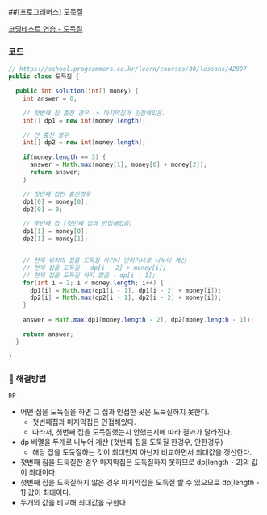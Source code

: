 ##[프로그래머스] 도둑질

[코딩테스트 연습 - 도둑질](https://school.programmers.co.kr/learn/courses/30/lessons/42897)

### 코드

```java
// https://school.programmers.co.kr/learn/courses/30/lessons/42897
public class 도둑질 {

  public int solution(int[] money) {
    int answer = 0;

    // 첫번째 집 훔친 경우 -> 마지막집과 인접해있음.
    int[] dp1 = new int[money.length];

    // 안 훔친 경우
    int[] dp2 = new int[money.length];

    if(money.length == 3) {
      answer = Math.max(money[1], money[0] + money[2]);
      return answer;
    }

    // 첫번째 집만 훔친경우
    dp1[0] = money[0];
    dp2[0] = 0;

    // 두번째 집 (첫번째 집과 인접해있음)
    dp1[1] = money[0];
    dp2[1] = money[1];


    // 현재 위치의 집을 도둑질 하거나 안하거나로 나누어 계산
    // 현재 집을 도둑질 - dp[i - 2] + money[i];
    // 현재 집을 도둑질 하지 않음 - dp[i - 1];
    for(int i = 2; i < money.length; i++) {
      dp1[i] = Math.max(dp1[i - 1], dp1[i - 2] + money[i]);
      dp2[i] = Math.max(dp2[i - 1], dp2[i - 2] + money[i]);
    }

    answer = Math.max(dp1[money.length - 2], dp2[money.length - 1]);

    return answer;
  }

}

```

### 📖 해결방법

`DP`

- 어떤 집을 도둑질을 하면 그 집과 인접한 곳은 도둑질하지 못한다.
  - 첫번째집과 마지막집은 인접해있다.
  - 따라서, 첫번째 집을 도둑질했는지 안했는지에 따라 결과가 달라진다.
- dp 배열을 두개로 나누어 계산 (첫번째 집을 도둑질 한경우, 안한경우)
  - 해당 집을 도둑질하는 것이 최대인지 아닌지 비교하면서 최대값을 갱신한다.
- 첫번째 집을 도둑질한 경우 마지막집은 도둑질하지 못하므로 dp[length - 2]의 값이 최대이다.
- 첫번째 집을 도둑질하지 않은 경우 마지막집을 도둑질 할 수 있으므로 dp[length - 1] 값이 최대이다.
- 두개의 값을 비교해 최대값을 구한다.